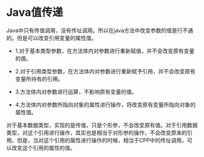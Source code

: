 # Java值传递
Java中只有传值调用，没有传址调用。所以在java方法中改变参数的值是行不通的。但是可以改变引用变量的属性值。

* 1.对于基本类型参数，在方法体内对参数进行重新赋值，并不会改变原有变量的值。

* 2.对于引用类型参数，在方法体内对参数进行重新赋予引用，并不会改变原有变量所持有的引用。

* 3.方法体内对参数进行运算，不影响原有变量的值。

* 4.方法体内对参数所指向对象的属性进行操作，将改变原有变量所指向对象的属性值。

对于基本数据类型，实现的是传值，只是个形参，不会改变原有值。对于引用数据类型，对这个引用进行操作，其实也是相当于对形参的操作，不会改变原来的引用。但是，当对这个引用的属性进行操作的时候，相当于CPP中的传址调用，可以改变这个引用的属性的值。
